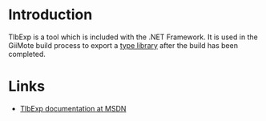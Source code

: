 # Introduction #

TlbExp is a tool which is included with the .NET Framework. It is used in the GiiMote build process to export a [type library](TypeLibrary.md) after the build has been completed.


# Links #

  * [TlbExp documentation at MSDN](http://msdn.microsoft.com/en-us/library/hfzzah2c.aspx)